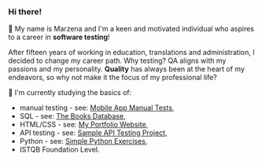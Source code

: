 ### Hi there!  

👋 My name is Marzena and I'm a keen and motivated individual who aspires to a career in **software testing**!

After fifteen years of working in education, translations and administration, I decided to change my career path. Why testing? QA aligns with my passions and my personality. **Quality** has always been at the heart of my endeavors, so why not make it the focus of my professional life?

:monocle_face: I'm currently studying the basics of:
* manual testing - see: [Mobile App Manual Tests](https://github.com/m-sowa/Mobile-App-Manual-Tests), 
* SQL - see: [The Books Database](https://github.com/m-sowa/The-Books-Database), 
* HTML/CSS - see: [My Portfolio Website](https://github.com/m-sowa/My-Portfolio-Website), 
* API testing - see: [Sample API Testing Project](https://github.com/m-sowa/Simple-API-Testing-Project),
* Python - see: [Simple Python Exercises](https://github.com/m-sowa/Simple-Python-Exercises),
* ISTQB Foundation Level.
